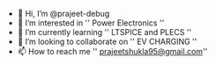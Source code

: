 - 👋 Hi, I’m @prajeet-debug
- 👀 I’m interested in '' Power Electronics ''
- 🌱 I’m currently learning '' LTSPICE and PLECS ''
- 💞️ I’m looking to collaborate on '' EV CHARGING ''
- 📫 How to reach me '' prajeetshukla95@gmail.com''

<!---
prajeet-debug/prajeet-debug is a ✨ special ✨ repository because its `README.md` (this file) appears on your GitHub profile.
You can click the Preview link to take a look at your changes.
--->
